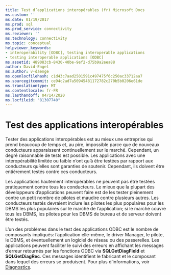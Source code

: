 ```yaml
---
title: Test d’applications interopérables (fr) Microsoft Docs
ms.custom: ''
ms.date: 01/19/2017
ms.prod: sql
ms.prod_service: connectivity
ms.reviewer: ''
ms.technology: connectivity
ms.topic: conceptual
helpviewer_keywords:
- interoperability [ODBC], testing interoperable applications
- testing interoperable applications [ODBC]
ms.assetid: 489083cb-8430-40be-9ef2-d75b9a2eea88
author: David-Engel
ms.author: v-daenge
ms.openlocfilehash: c1d43c7aad2501591c497475f6c250ac33712aa7
ms.sourcegitcommit: ce94c2ad7a50945481172782c270b5b0206e61de
ms.translationtype: MT
ms.contentlocale: fr-FR
ms.lasthandoff: 04/14/2020
ms.locfileid: "81307740"
---
```

# <a name="testing-interoperable-applications"></a>Test des applications interopérables
Tester des applications interopérables est au mieux une entreprise qui prend beaucoup de temps et, au pire, impossible parce que de nouveaux conducteurs apparaissent continuellement sur le marché. Cependant, un degré raisonnable de tests est possible. Les applications avec une interopérabilité limitée ou faible n’ont qu’à être testées par rapport aux conducteurs qu’elles sont garanties de soutenir. Cependant, ils doivent être entièrement testés contre ces conducteurs.  
  
 Les applications hautement interopérables ne peuvent pas être testées pratiquement contre tous les conducteurs. Le mieux que la plupart des développeurs d’applications peuvent faire est de les tester pleinement contre un petit nombre de pilotes et maudire contre plusieurs autres. Les conducteurs testés devraient inclure les pilotes les plus populaires pour les DBMS les plus populaires sur le marché de l’application; si le marché couvre tous les DBMS, les pilotes pour les DBMS de bureau et de serveur doivent être testés.  
  
 L’un des problèmes dans le test des applications ODBC est le nombre de composants impliqués: l’application elle-même, le driver Manager, le pilote, le DBMS, et éventuellement un logiciel de réseau ou des passerelles. Les applications peuvent faciliter le suivi des erreurs en affichant les messages d’erreur retournés par les fonctions ODBC via **SQLGetDiagField** et **SQLGetDiagRec**. Ces messages identifient le fabricant et le composant dans lequel des erreurs se produisent. Pour plus d’informations, voir [Diagnostics](../../../odbc/reference/develop-app/diagnostics.md).
